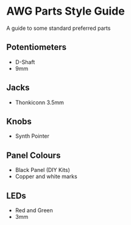 # AWG Parts Style Guide

A guide to some standard preferred parts

## Potentiometers
  - D-Shaft
  - 9mm

## Jacks
  - Thonkiconn 3.5mm

## Knobs
  - Synth Pointer

## Panel Colours
  - Black Panel (DIY Kits)
  - Copper and white marks

## LEDs
  - Red and Green
  - 3mm
